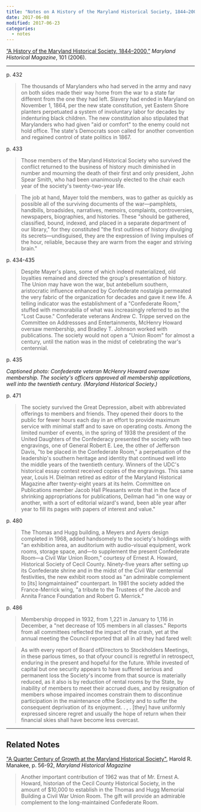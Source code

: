 ```yaml
---
title: "Notes on A History of the Maryland Historical Society, 1844–2000"
date: 2017-06-08
modified: 2017-06-23
categories:
  - notes
---
```


[“A History of the Maryland Historical Society, 1844–2000,”](http://msa.maryland.gov/megafile/msa/speccol/sc5800/sc5881/000001/000000/000405/pdf/msa_sc_5881_1_405.pdf) *Maryland Historical Magazine*, 101 (2006).

---

p. 432

> The thousands of Marylanders who had served in the army and navy on both sides made their way home from the war to a state far different from the one they had left. Slavery had ended in Maryland on November 1, 1864, per the new state constitution, yet Eastern Shore planters perpetuated a system of involuntary labor for decades by indenturing black children. The new constitution also stipulated that Marylanders who had given "aid or comfort" to the enemy could not hold office. The state's Democrats soon called for another convention and regained control of state politics in 1867. 

p. 433

> Those members of the Maryland Historical Society who survived the conflict returned to the business of history much diminished in number and mourning the death of their first and only president, John Spear Smith, who had been unanimously elected to the chair each year of the society's twenty-two-year life.

> The job at hand, Mayer told the members, was to gather as quickly as possible all of the surviving documents of the war—pamphlets, handbills, broadsides, narratives, memoirs, complaints, controversies, newspapers, biographies, and histories. These "should be gathered, classified, bound, indexed, and placed in a separate department of our library," for they constituted "the first outlines of history divulging its secrets—undisguised, they are the expression of living impulses of the hour, reliable, because they are warm from the eager and striving brain."

p. 434-435

> Despite Mayer's plans, some of which indeed materialized, old loyalties remained and directed the group's presentation of history. The Union may have won the war, but antebellum southern, aristocratic influence enhanced by Confederate nostalgia permeated the very fabric of the organization for decades and gave it new life. A telling indicator was the establishment of a "Confederate Room," stuffed with memorabilia of what was increasingly referred to as the "Lost Cause." Confederate veterans Andrew C. Trippe served on the Committee on Addressses and Entertainments, McHenry Howard oversaw membership, and Bradley T. Johnson worked with publications. The society would not open a "Union Room" for almost a century, until the nation was in the midst of celebrating the war's centennial.



p. 435

*Captioned photo: Confederate veteran McHenry Howard oversaw membership. The society's*
*officers approved all membership applications, well into the twentieth century. (Maryland Historical Society.)* 

p. 471

> The society survived the Great Depression, albeit with abbreviated offerings to members and friends. They opened their doors to the public for fewer hours each day in an effort to provide maximum service with minimal staff and to save on operating costs. Among the limited number of events, in the spring of 1938 the president of the United Daughters of the Confederacy presented the society with two engravings, one of General Robert E. Lee, the other of Jefferson Davis, "to be placed in the Confederate Room," a perpetuation of the leadership's southern heritage and identity that continued well into the middle years of the twentieth century. Winners of the UDC's historical essay contest received copies of the engravings. This same year, Louis H. Dielman retired as editor of the Maryland Historical Magazine after twenty-eight years at its helm. Committee on Publications member Jacob Hall Pleasants wrote that in the face of shrinking appropriations for publications, Deilman had "in one way or another, with a sort of editorial wizard's wand, been able year after year to fill its pages with papers of interest and value."

p. 480

> The Thomas and Hugg building, a Meyers and Ayers design completed in 1968, added handsomely to the society's holdings with "an exhibition area, an auditorium with audio-visual equipment, work rooms, storage space, and—to supplement the present Confederate Room—a Civil War Union Room," courtesy of Ernest A. Howard, Historical Society of Cecil County. Ninety-five years after setting up its Confederate shrine and in the midst of the Civil War centennial festivities, the new exhibit room stood as "an admirable complement to [its] longmaintained" counterpart. In 1981 the society added the France-Merrick wing, "a tribute to the Trustees of the Jacob and Annita France Foundation and Robert G. Merrick."

p. 486

> Membership dropped in 1932, from 1,221 in January to 1,116 in December, a "net decrease of 105 members in all classes." Reports from all committees reflected the impact of the crash, yet at the annual meeting the Council reported that all in all they had fared well:

> As with every report of Board ofDirectors to Stockholders Meetings, in these parlous times, so that ofyour council is regretful in retrospect, enduring in the present and hopeful for the future. While invested of capital but one security appears to have suffered serious and permanent loss the Society's income from that source is materially reduced, as it also is by reduction of rental rooms by the State, by inability of members to meet their accrued dues, and by resignation of members whose impaired incomes constrain them to discontinue participation in the maintenance ofthe Society and to suffer the consequent deprivation of its enjoyment. . , . [they] have uniformly expressed sincere regret and usually the hope of return when their financial skies shall have become less overcast.

---

## Related Notes

["A Quarter Century of Growth at the Maryland Historical Society"](http://msa.maryland.gov/megafile/msa/speccol/sc5800/sc5881/000001/000000/000237/pdf/msa_sc_5881_1_237.pdf), Harold R. Manakee, p. 56-92, *Maryland Historical Magazine*

> Another important contribution of 1962 was that of Mr. Ernest A. Howard, historian of the Cecil County Historical Society, in the amount of $10,000 to establish in the Thomas and Hugg Memorial Building a Civil War Union Room. The gift will provide an admirable complement to the long-maintained Confederate Room.